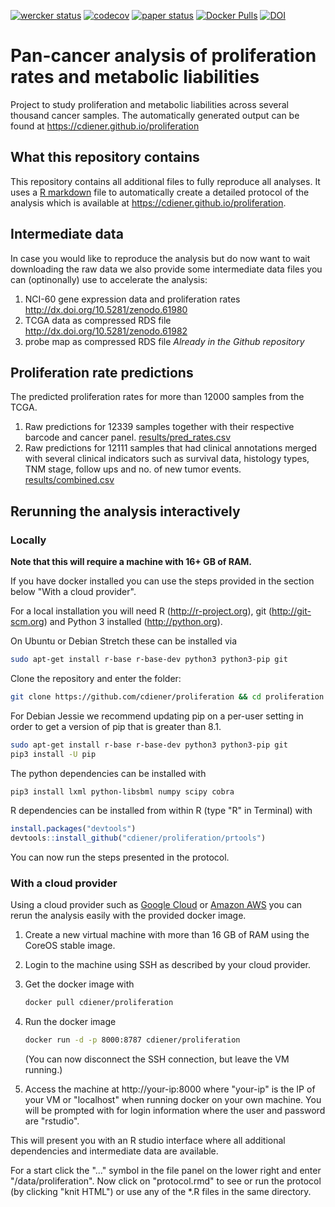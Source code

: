 [![wercker status](https://app.wercker.com/status/4c8247e9636b875cb647a4173200b674/s "wercker status")](https://app.wercker.com/project/bykey/4c8247e9636b875cb647a4173200b674)
[![codecov](https://codecov.io/gh/cdiener/proliferation/branch/master/graph/badge.svg)](https://codecov.io/gh/cdiener/proliferation)
[![paper status](https://img.shields.io/badge/paper-published-green.svg)](https://doi.org/10.3389/fphys.2016.00644)
[![Docker Pulls](https://img.shields.io/docker/pulls/cdiener/proliferation.svg?maxAge=2592000)](https://hub.docker.com/r/cdiener/proliferation)
[![DOI](https://zenodo.org/badge/DOI/10.5281/zenodo.154546.svg)](https://doi.org/10.5281/zenodo.154546)


# Pan-cancer analysis of proliferation rates and metabolic liabilities

Project to study proliferation and metabolic liabilities across several
thousand cancer samples. The automatically generated output can be found
at https://cdiener.github.io/proliferation

## What this repository contains

This repository contains all additional files to fully reproduce all analyses.
It uses a [R markdown](http://rmarkdown.rstudio.com/) file to automatically
create a detailed protocol of the analysis which is available at
https://cdiener.github.io/proliferation.

## Intermediate data

In case you would like to reproduce the analysis but do now want to wait
downloading the raw data we also provide some intermediate data files you
can (optinonally) use to accelerate the analysis:

1. NCI-60 gene expression data and proliferation rates
   http://dx.doi.org/10.5281/zenodo.61980
2. TCGA data as compressed RDS file
   http://dx.doi.org/10.5281/zenodo.61982
3. probe map as compressed RDS file
   *Already in the Github repository*

## Proliferation rate predictions

The predicted proliferation rates for more than 12000 samples from the TCGA.

1. Raw predictions for 12339 samples together with their respective barcode and cancer panel.
   [results/pred_rates.csv](results/pred_rates.csv)
2. Raw predictions for 12111 samples that had clinical annotations merged with several clinical
   indicators such as survival data, histology types, TNM stage, follow ups and no. of new tumor
   events.
   [results/combined.csv](results/combined.csv)

## Rerunning the analysis interactively

### Locally

**Note that this will require a machine with 16+ GB of RAM.**

If you have docker installed you can use the steps provided in the section below
"With a cloud provider".

For a local installation you will need R (http://r-project.org), git
(http://git-scm.org) and Python 3 installed (http://python.org).

On Ubuntu or Debian Stretch these can be installed via

```bash
sudo apt-get install r-base r-base-dev python3 python3-pip git
```

Clone the repository and enter the folder:
```bash
git clone https://github.com/cdiener/proliferation && cd proliferation
```

For Debian Jessie we recommend updating pip on a per-user setting
in order to get a version of pip that is greater than 8.1.

```bash
sudo apt-get install r-base r-base-dev python3 python3-pip git
pip3 install -U pip
```

The python dependencies can be installed with

```bash
pip3 install lxml python-libsbml numpy scipy cobra
```

R dependencies can be installed from within R (type "R" in Terminal) with

```R
install.packages("devtools")
devtools::install_github("cdiener/proliferation/prtools")
```

You can now run the steps presented in the protocol.

### With a cloud provider

Using a cloud provider such as [Google Cloud](https://cloud.google.com/) or
[Amazon AWS](https://aws.amazon.com/) you can rerun the analysis easily with
the provided docker image.

1. Create a new virtual machine with more than 16 GB of RAM using the CoreOS
   stable image.
2. Login to the machine using SSH as described by your cloud provider.
3. Get the docker image with

   ```bash
   docker pull cdiener/proliferation
   ```
4. Run the docker image

   ```bash
   docker run -d -p 8000:8787 cdiener/proliferation
   ```

   (You can now disconnect the SSH connection, but leave the VM running.)
5. Access the machine at http://your-ip:8000 where "your-ip" is the IP of
   your VM or "localhost" when running docker on your own machine. You will
   be prompted with for login information where the user and password are
   "rstudio".

This will present you with an R studio interface where all additional dependencies
and intermediate data are available.

For a start click the "..." symbol in the file panel on the lower
right and enter "/data/proliferation". Now click on "protocol.rmd" to see or
run the protocol (by clicking "knit HTML") or use any of the *.R
files in the same directory.

